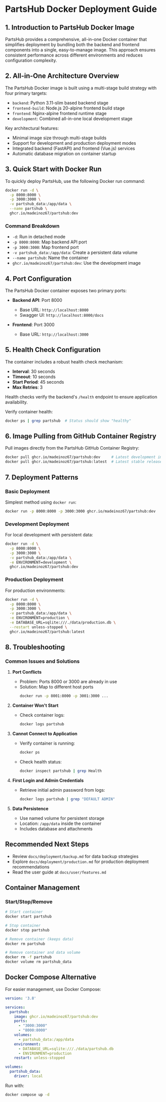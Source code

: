 # PartsHub Docker Deployment Guide

## 1. Introduction to PartsHub Docker Image

PartsHub provides a comprehensive, all-in-one Docker container that simplifies deployment by bundling both the backend and frontend components into a single, easy-to-manage image. This approach ensures consistent performance across different environments and reduces configuration complexity.

## 2. All-in-One Architecture Overview

The PartsHub Docker image is built using a multi-stage build strategy with four primary targets:

- `backend`: Python 3.11-slim based backend stage
- `frontend-build`: Node.js 20-alpine frontend build stage
- `frontend`: Nginx-alpine frontend runtime stage
- `development`: Combined all-in-one local development stage

Key architectural features:
- Minimal image size through multi-stage builds
- Support for development and production deployment modes
- Integrated backend (FastAPI) and frontend (Vue.js) services
- Automatic database migration on container startup

## 3. Quick Start with Docker Run

To quickly deploy PartsHub, use the following Docker run command:

```bash
docker run -d \
  -p 8000:8000 \
  -p 3000:3000 \
  -v partshub_data:/app/data \
  --name partshub \
  ghcr.io/madeinoz67/partshub:dev
```

### Command Breakdown
- `-d`: Run in detached mode
- `-p 8000:8000`: Map backend API port
- `-p 3000:3000`: Map frontend port
- `-v partshub_data:/app/data`: Create a persistent data volume
- `--name partshub`: Name the container
- `ghcr.io/madeinoz67/partshub:dev`: Use the development image

## 4. Port Configuration

The PartsHub Docker container exposes two primary ports:

- **Backend API**: Port 8000
  - Base URL: `http://localhost:8000`
  - Swagger UI: `http://localhost:8000/docs`

- **Frontend**: Port 3000
  - Base URL: `http://localhost:3000`

## 5. Health Check Configuration

The container includes a robust health check mechanism:

- **Interval**: 30 seconds
- **Timeout**: 10 seconds
- **Start Period**: 45 seconds
- **Max Retries**: 3

Health checks verify the backend's `/health` endpoint to ensure application availability.

Verify container health:
```bash
docker ps | grep partshub  # Status should show "healthy"
```

## 6. Image Pulling from GitHub Container Registry

Pull images directly from the PartsHub GitHub Container Registry:

```bash
docker pull ghcr.io/madeinoz67/partshub:dev     # Latest development image
docker pull ghcr.io/madeinoz67/partshub:latest  # Latest stable release
```

## 7. Deployment Patterns

### Basic Deployment
Simplest method using `docker run`:
```bash
docker run -p 8000:8000 -p 3000:3000 ghcr.io/madeinoz67/partshub:dev
```

### Development Deployment
For local development with persistent data:
```bash
docker run -d \
  -p 8000:8000 \
  -p 3000:3000 \
  -v partshub_data:/app/data \
  -e ENVIRONMENT=development \
  ghcr.io/madeinoz67/partshub:dev
```

### Production Deployment
For production environments:
```bash
docker run -d \
  -p 8000:8000 \
  -p 3000:3000 \
  -v partshub_data:/app/data \
  -e ENVIRONMENT=production \
  -e DATABASE_URL=sqlite:///./data/production.db \
  --restart unless-stopped \
  ghcr.io/madeinoz67/partshub:latest
```

## 8. Troubleshooting

### Common Issues and Solutions

1. **Port Conflicts**
   - Problem: Ports 8000 or 3000 are already in use
   - Solution: Map to different host ports
     ```bash
     docker run -p 8001:8000 -p 3001:3000 ...
     ```

2. **Container Won't Start**
   - Check container logs:
     ```bash
     docker logs partshub
     ```

3. **Cannot Connect to Application**
   - Verify container is running:
     ```bash
     docker ps
     ```
   - Check health status:
     ```bash
     docker inspect partshub | grep Health
     ```

4. **First Login and Admin Credentials**
   - Retrieve initial admin password from logs:
     ```bash
     docker logs partshub | grep "DEFAULT ADMIN"
     ```

5. **Data Persistence**
   - Use named volume for persistent storage
   - Location: `/app/data` inside the container
   - Includes database and attachments

## Recommended Next Steps

- Review `docs/deployment/backup.md` for data backup strategies
- Explore `docs/deployment/production.md` for production deployment recommendations
- Read the user guide at `docs/user/features.md`

## Container Management

### Start/Stop/Remove
```bash
# Start container
docker start partshub

# Stop container
docker stop partshub

# Remove container (keeps data)
docker rm partshub

# Remove container and data volume
docker rm -f partshub
docker volume rm partshub_data
```

## Docker Compose Alternative

For easier management, use Docker Compose:

```yaml
version: '3.8'

services:
  partshub:
    image: ghcr.io/madeinoz67/partshub:dev
    ports:
      - "3000:3000"
      - "8000:8000"
    volumes:
      - partshub_data:/app/data
    environment:
      - DATABASE_URL=sqlite:///./data/partshub.db
      - ENVIRONMENT=production
    restart: unless-stopped

volumes:
  partshub_data:
    driver: local
```

Run with:
```bash
docker compose up -d
```